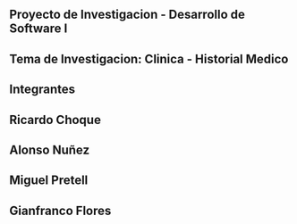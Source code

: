 ## Proyecto de Investigacion - Desarrollo de Software I
## Tema de Investigacion:  Clinica - Historial Medico

## Integrantes
## Ricardo Choque
## Alonso Nuñez
## Miguel Pretell
## Gianfranco Flores